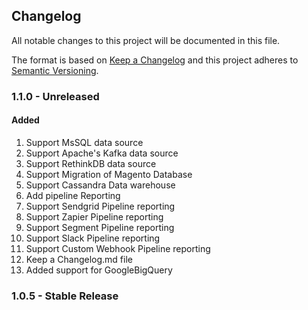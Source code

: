 ## Changelog

All notable changes to this project will be documented in this file.

The format is based on [Keep a Changelog](http://keepachangelog.com/en/1.0.0/) and this project adheres to [Semantic Versioning](http://semver.org/spec/v2.0.0.html).

### 1.1.0 - Unreleased

#### Added
1. Support MsSQL data source
2. Support Apache's Kafka data source
3. Support RethinkDB data source
4. Support Migration of Magento Database
5. Support Cassandra Data warehouse
6. Add pipeline Reporting
7. Support Sendgrid Pipeline reporting
8. Support Zapier Pipeline reporting
9. Support Segment Pipeline reporting
10. Support Slack Pipeline reporting
11. Support Custom Webhook Pipeline reporting
12. Keep a Changelog.md file
13. Added support for GoogleBigQuery

### 1.0.5 - Stable Release
